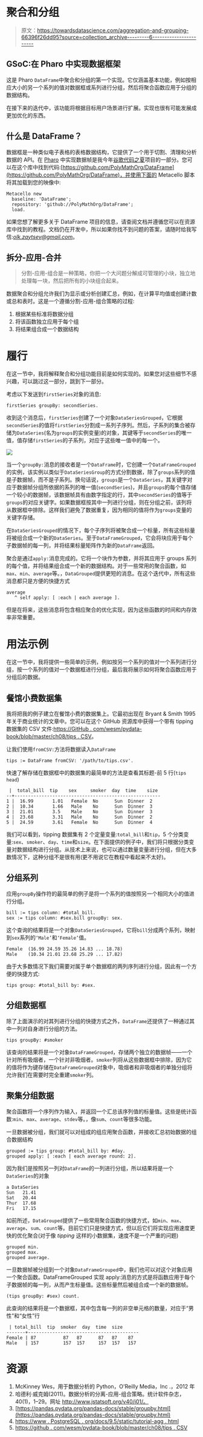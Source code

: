 # 聚合和分组

> 原文：<https://towardsdatascience.com/aggregation-and-grouping-66396f26dd95?source=collection_archive---------6----------------------->

## GSoC:在 Pharo 中实现数据框架

这是 Pharo `DataFrame`中聚合和分组的第一个实现。它仅涵盖基本功能，例如按相应大小的另一个系列的值对数据框或系列进行分组，然后将聚合函数应用于分组的数据结构。

在接下来的迭代中，该功能将根据目标用户场景进行扩展。实现也很有可能发展成更加优化的东西。

## 什么是 DataFrame？

数据框是一种类似电子表格的表格数据结构，它提供了一个用于切割、清理和分析数据的 API。在 [Pharo](http://pharo.org/) 中实现数据帧是我今年[谷歌代码之夏](https://summerofcode.withgoogle.com/about/)项目的一部分。您可以在这个库中找到代码:[https://github.com/PolyMathOrg/DataFrame](https://github.com/PolyMathOrg/DataFrame)，并使用下面的 Metacello 脚本将其加载到您的映像中:

```
Metacello new
  baseline: 'DataFrame';
  repository: 'github://PolyMathOrg/DataFrame';
  load.
```

如果您想了解更多关于 DataFrame 项目的信息，请查阅文档并遵循您可以在资源库中找到的教程。文档仍在开发中，所以如果你找不到问题的答案，请随时给我写信:*olk.zaytsev@gmail.com*。

## 拆分-应用-合并

> 分割-应用-组合是一种策略，你把一个大问题分解成可管理的小块，独立地处理每一块，然后把所有的小块组合起来。

数据聚合和分组允许我们为显示或分析创建汇总，例如，在计算平均值或创建计数或总和表时。这是一个遵循分割-应用-组合策略的过程:

1.  根据某些标准将数据分组
2.  将该函数独立应用于每个组
3.  将结果组合成一个数据结构

# 履行

在这一节中，我将解释聚合和分组功能目前是如何实现的。如果您对这些细节不感兴趣，可以跳过这一部分，跳到下一部分。

考虑以下发送到`firstSeries`对象的消息:

```
firstSeries groupBy: secondSeries.
```

收到这个消息后，`firstSeries`创建了一个对象`DataSeriesGrouped`，它根据`secondSeries`的值将`firstSeries`分割成一系列子序列。然后，子系列的集合被存储为`DataSeries`(名为`groups`的实例变量)的对象，其键等于`secondSeries`的唯一值，值存储`firstSeries`的子系列，对应于这些唯一值中的每一个。

![](img/4cedfa0c53b30bdb13c180e5f670ebe5.png)

当一个`groupBy:`消息的接收者是一个`DataFrame`时，它创建一个`DataFrameGrouped`的实例，该实例以类似于`DataSeriesGroup`的方式分割数据，除了`groups`系列的值是子数据帧，而不是子系列。换句话说，`groups`是一个`DataSeries`，其关键字对应于数据帧分组所依据的系列的唯一值(`secondSeries`)，并且`groups`的每个值存储一个较小的数据帧，该数据帧具有由数字指定的行，其中`secondSeries`的值等于`groups`的对应关键字。如果数据框按其中一列进行分组，则在分组之前，该列将从数据框中排除。这样我们避免了数据重复，因为相同的值将作为`groups`变量的关键字存储。

在`DataSeriesGrouped`的情况下，每个子序列将被聚合成一个标量，所有这些标量将被组合成一个新的`DataSeries`。至于`DataFrameGrouped`，它会将块应用于每个子数据帧的每一列，并将结果标量矩阵作为新的`DataFrame`返回。

聚合是通过`apply:`消息完成的。它将一个块作为参数，并将其应用于 groups 系列的每个值，并将结果组合成一个新的数据结构。对于一些常用的聚合函数，如`max`、`min`、`average`等。，`DataGrouped`提供更短的消息。在这个迭代中，所有这些消息都只是方便的快捷方式

```
average
   ^ self apply: [ :each | each average ].
```

但是在将来，这些消息将包含相应聚合的优化实现，因为这些函数的时间和内存效率非常重要。

# 用法示例

在这一节中，我将提供一些简单的示例，例如按另一个系列的值对一个系列进行分组，按一个系列的值对一个数据框进行分组，最后我将展示如何将聚合函数应用于分组后的数据。

## 餐馆小费数据集

我将把我的例子建立在餐馆小费的数据集上。它最初出现在 Bryant & Smith 1995 年关于商业统计的文章中。您可以在这个 GitHub 资源库中获得一个带有 tipping 数据集的 CSV 文件:[https://GitHub . com/wesm/pydata-book/blob/master/ch08/tips . CSV](https://github.com/wesm/pydata-book/blob/master/ch08/tips.csv)。

让我们使用`fromCSV:`方法将数据读入`DataFrame`

```
tips := DataFrame fromCSV: '/path/to/tips.csv'.
```

快速了解存储在数据框中的数据集的最简单的方法是查看其标题-前 5 行(`tips head`)

```
 |  total_bill  tip    sex     smoker  day  time    size
--+------------------------------------------------------
1 |  16.99       1.01   Female  No      Sun  Dinner  2
2 |  10.34       1.66   Male    No      Sun  Dinner  3
3 |  21.01       3.5    Male    No      Sun  Dinner  3
4 |  23.68       3.31   Male    No      Sun  Dinner  2
5 |  24.59       3.61   Female  No      Sun  Dinner  4
```

我们可以看到，tipping 数据集有 2 个定量变量:`total_bill`和`tip`，5 个分类变量:`sex`、`smoker`、`day`、`time`和`size`。在下面提供的例子中，我们将只根据分类变量对数据结构进行分组。从技术上来说，也可以通过数量变量进行分组，但在大多数情况下，这种分组不是很有用(更不用说它在教程中看起来不太好)。

## 分组系列

应用`groupBy`操作符的最简单的例子是将一个系列的值按照另一个相同大小的值进行分组。

```
bill := tips column: #total_bill.
sex := tips column: #sex.bill groupBy: sex.
```

这个查询的结果将是一个对象`DataSeriesGrouped`，它将`bill`分成两个系列，映射到`sex`系列的`‘Male’`和`‘Female’`值。

```
Female  (16.99 24.59 35.26 14.83 ... 18.78)
Male    (10.34 21.01 23.68 25.29 ... 17.82)
```

由于大多数情况下我们需要对属于单个数据框的两列序列进行分组，因此有一个方便的快捷方式:

```
tips group: #total_bill by: #sex.
```

## 分组数据框

除了上面演示的对其列进行分组的快捷方式之外，`DataFrame`还提供了一种通过其中一列对自身进行分组的方法。

```
tips groupBy: #smoker
```

该查询的结果将是一个对象`DataFrameGrouped`，存储两个独立的数据帧——一个针对所有吸烟者，一个针对非吸烟者。`smoker`列将从这些数据框中排除，因为它的值将作为键存储在`DataFrameGrouped`对象中，吸烟者和非吸烟者的单独分组将允许我们在需要时完全重建`smoker`列。

## 聚集分组数据

聚合函数将一个序列作为输入，并返回一个汇总该序列值的标量值。这些是统计函数:`min`、`max`、`average`、`stdev`等。，像`sum`、`count`等很多功能。

一旦数据被分组，我们就可以对组成的组应用聚合函数，并接收汇总初始数据的组合数据结构

```
grouped := tips group: #total_bill by: #day.
grouped apply: [ :each | each average round: 2].
```

因为我们是按照另一列对`DataFrame`的一列进行分组，所以结果将是一个`DataSeries`的对象

```
a DataSeries
Sun   21.41
Sat   20.44
Thur  17.68
Fri   17.15
```

如前所述，`DataGrouped`提供了一些常用聚合函数的快捷方式，如`min`、`max`、`average`、`sum`、`count`等。目前它们只是快捷方式，但以后它们将实现应用速度更快的优化聚合(对于像 *tipping* 这样的小数据集，速度不是一个严重的问题)

```
grouped min.
grouped max.
grouped average.
```

一旦数据帧被分组到一个对象`DataFrameGrouped`中，我们也可以对这个对象应用一个聚合函数。DataFrameGrouped 实现 apply:消息的方式是将函数应用于每个子数据帧的每一列，从而产生标量值。这些标量然后被组合成一个新的数据帧。

```
(tips groupBy: #sex) count.
```

此查询的结果将是一个数据框，其中包含每一列的非空单元格的数量，对应于“男性”和“女性”行

```
 | total_bill  tip  smoker  day  time  size
-------+-----------------------------------------
Female | 87          87   87      87   87    87
Male   | 157         157  157     157  157   157
```

# 资源

1.  McKinney Wes，用于数据分析的 Python，O'Reilly Media，Inc .，2012 年
2.  哈德利·威克姆(2011)。数据分析的分离-应用-组合策略。统计软件杂志，40(1)，1–29。网址 http://www.jstatsoft.org/v40/i01/。
3.  [https://pandas.pydata.org/pandas-docs/stable/groupby.html](https://pandas.pydata.org/pandas-docs/stable/groupby.html)
4.  [https://www . PostgreSQL . org/docs/9.5/static/tutorial-agg . html](https://www.postgresql.org/docs/9.5/static/tutorial-agg.html)
5.  [https://github . com/wesm/pydata-book/blob/master/ch08/tips . CSV](https://github.com/wesm/pydata-book/blob/master/ch08/tips.csv)